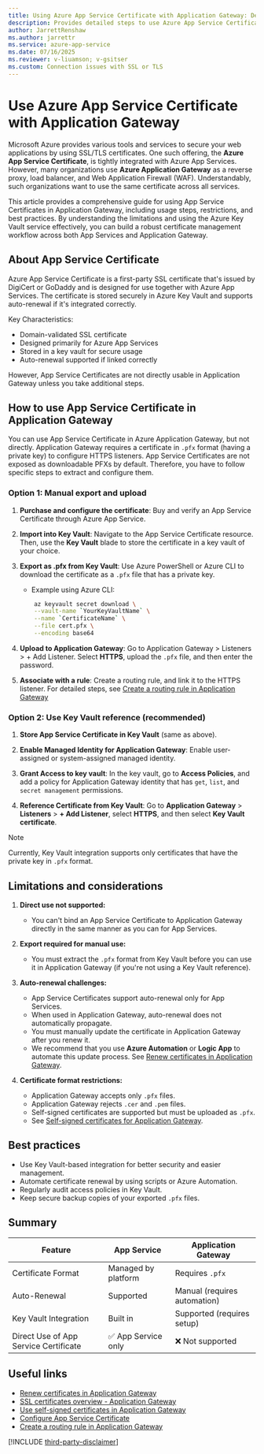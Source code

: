 ```yaml
---
title: Using Azure App Service Certificate with Application Gateway: Detailed Guide
description: Provides detailed steps to use Azure App Service Certificate together with Application Gateway.
author: JarrettRenshaw
ms.author: jarrettr
ms.service: azure-app-service
ms.date: 07/16/2025
ms.reviewer: v-liuamson; v-gsitser
ms.custom: Connection issues with SSL or TLS
---
```


# Use Azure App Service Certificate with Application Gateway

Microsoft Azure provides various tools and services to secure your web applications by using SSL/TLS certificates. One such offering, the **Azure App Service Certificate**, is tightly integrated with Azure App Services. However, many organizations use **Azure Application Gateway** as a reverse proxy, load balancer, and Web Application Firewall (WAF). Understandably, such organizations want to use the same certificate across all services. 

This article provides a comprehensive guide for using App Service Certificates in Application Gateway, including usage steps, restrictions, and best practices. By understanding the limitations and using the Azure Key Vault service effectively, you can build a robust certificate management workflow across both App Services and Application Gateway.

## About App Service Certificate

Azure App Service Certificate is a first-party SSL certificate that's issued by DigiCert or GoDaddy and is designed for use together with Azure App Services. The certificate is stored securely in Azure Key Vault and supports auto-renewal if it's integrated correctly.

Key Characteristics:

- Domain-validated SSL certificate
- Designed primarily for Azure App Services
- Stored in a key vault for secure usage
- Auto-renewal supported if linked correctly

However, App Service Certificates are not directly usable in Application Gateway unless you take additional steps.

## How to use App Service Certificate in Application Gateway

You can use App Service Certificate in Azure Application Gateway, but not directly. Application Gateway requires a certificate in `.pfx` format (having a private key) to configure HTTPS listeners. App Service Certificates are not exposed as downloadable PFXs by default. Therefore, you have to follow specific steps to extract and configure them.

### Option 1: Manual export and upload

1. **Purchase and configure the certificate**: Buy and verify an App Service Certificate through Azure App Service.

2. **Import into Key Vault**: Navigate to the App Service Certificate resource. Then, use the **Key Vault** blade to store the certificate in a key vault of your choice.

3. **Export as .pfx from Key Vault**: Use Azure PowerShell or Azure CLI to download the certificate as a `.pfx` file that has a private key.

    - Example using Azure CLI:

    ```bash
        az keyvault secret download \
        --vault-name `YourKeyVaultName` \
        --name `CertificateName` \
        --file cert.pfx \
        --encoding base64
    ```

4. **Upload to Application Gateway**: Go to Application Gateway \> Listeners \> + Add Listener. Select **HTTPS**, upload the `.pfx` file, and then enter the password.

5. **Associate with a rule**: Create a routing rule, and link it to the HTTPS listener. For detailed steps, see [Create a routing rule in Application Gateway](https://learn.microsoft.com/en-us/azure/application-gateway/configuration-request-routing-rules)

### Option 2: Use Key Vault reference (recommended)

1. **Store App Service Certificate in Key Vault** (same as above).

2. **Enable Managed Identity for Application Gateway**: Enable user-assigned or system-assigned managed identity.

3. **Grant Access to key vault**: In the key vault, go to **Access Policies**, and add a policy for Application Gateway identity that has `get`, `list`,
      and `secret management` permissions.

4. **Reference Certificate from Key Vault**: Go to **Application Gateway** \> **Listeners** \> **+ Add Listener**, select **HTTPS**, and then select **Key Vault certificate**.

> [!NOTE]
> Currently, Key Vault integration supports only certificates that have the private key in `.pfx` format.

## Limitations and considerations

1. **Direct use not supported:**

    - You can't bind an App Service Certificate to Application Gateway directly in the same manner as you can for App Services.

2. **Export required for manual use:**

    - You must extract the `.pfx` format from Key Vault before you can use it in Application Gateway (if you're not using a Key Vault reference).

3. **Auto-renewal challenges:**

    - App Service Certificates support auto-renewal only for App Services.
    - When used in Application Gateway, auto-renewal does not automatically propagate.
    - You must manually update the certificate in Application Gateway after you renew it.
    - We recommend that you use **Azure Automation** or **Logic App** to automate this update process. See [Renew certificates in Application Gateway](https://learn.microsoft.com/en-us/azure/application-gateway/renew-certificates).

4. **Certificate format restrictions:**

    - Application Gateway accepts only `.pfx` files.
    - Application Gateway rejects `.cer` and `.pem` files.
    - Self-signed certificates are supported but must be uploaded as `.pfx`.
    - See [Self-signed certificates for Application Gateway](https://learn.microsoft.com/en-us/azure/application-gateway/self-signed-certificates).

## Best practices

- Use Key Vault-based integration for better security and easier management.
- Automate certificate renewal by using scripts or Azure Automation.
- Regularly audit access policies in Key Vault.
- Keep secure backup copies of your exported `.pfx` files.

## Summary

| Feature | App Service | Application Gateway
| --- | --- | ---
| Certificate Format | Managed by platform | Requires `.pfx`
| Auto-Renewal | Supported | Manual (requires automation)
| Key Vault Integration | Built in | Supported (requires setup)
| Direct Use of App Service Certificate | ✅ App Service only | ❌ Not supported

## Useful links

- [Renew certificates in Application Gateway](https://learn.microsoft.com/en-us/azure/application-gateway/renew-certificates)
- [SSL certificates overview - Application Gateway](https://learn.microsoft.com/en-us/azure/application-gateway/ssl-overview)
- [Use self-signed certificates in Application Gateway](https://learn.microsoft.com/en-us/azure/application-gateway/self-signed-certificates)
- [Configure App Service Certificate](https://learn.microsoft.com/en-us/azure/app-service/configure-ssl-app-service-certificate?tabs=portal)
- [Create a routing rule in Application Gateway](https://learn.microsoft.com/en-us/azure/application-gateway/configuration-request-routing-rules)

[!INCLUDE [third-party-disclaimer](../../includes/third-party-disclaimer.md)]
